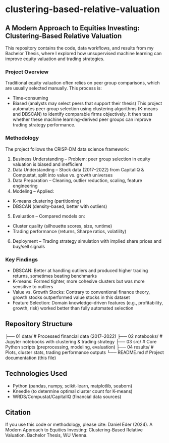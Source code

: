 # clustering-based-relative-valuation

## A Modern Approach to Equities Investing: Clustering-Based Relative Valuation
This repository contains the code, data workflows, and results from my Bachelor Thesis, where I explored how unsupervised machine learning can improve equity valuation and trading strategies.

### Project Overview
Traditional equity valuation often relies on peer group comparisons, which are usually selected manually. This process is:
* Time-consuming
* Biased (analysts may select peers that support their thesis)
This project automates peer group selection using clustering algorithms (K-means and DBSCAN) to identify comparable firms objectively. It then tests whether these machine learning–derived peer groups can improve trading strategy performance.

### Methodology
The project follows the CRISP-DM data science framework:
1. Business Understanding – Problem: peer group selection in equity valuation is biased and inefficient
2. Data Understanding – Stock data (2017–2022) from CapitalIQ & Compustat, split into value vs. growth universes
3. Data Preparation – Cleaning, outlier reduction, scaling, feature engineering
4. Modeling – Applied:
* K-means clustering (partitioning)
* DBSCAN (density-based, better with outliers)
5. Evaluation – Compared models on:
* Cluster quality (silhouette scores, size, runtime)
* Trading performance (returns, Sharpe ratios, volatility)
6. Deployment – Trading strategy simulation with implied share prices and buy/sell signals

### Key Findings
* DBSCAN: Better at handling outliers and produced higher trading returns, sometimes beating benchmarks
* K-means: Formed tighter, more cohesive clusters but was more sensitive to outliers
* Value vs. Growth Stocks: Contrary to conventional finance theory, growth stocks outperformed value stocks in this dataset
* Feature Selection: Domain knowledge–driven features (e.g., profitability, growth, risk) worked better than fully automated selection

## Repository Structure
├── 01 data/             # Processed financial data (2017–2022)
├── 02 notebooks/        # Jupyter notebooks with clustering & trading strategy
├── 03 src/              # Core Python scripts (preprocessing, modeling, evaluation)
├── 04 results/          # Plots, cluster stats, trading performance outputs
└── README.md         # Project documentation (this file)

## Technologies Used
* Python (pandas, numpy, scikit-learn, matplotlib, seaborn)
* Kneedle (to determine optimal cluster count for K-means)
* WRDS/Compustat/CapitalIQ (financial data sources)

## Citation
If you use this code or methodology, please cite:
Daniel Eder (2024). A Modern Approach to Equities Investing: Clustering-Based Relative Valuation. Bachelor Thesis, WU Vienna.
